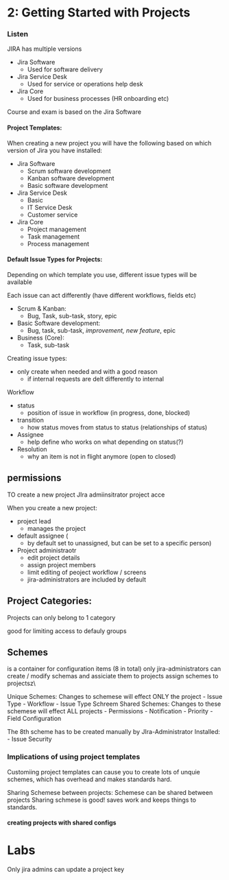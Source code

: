 # 2: Getting Started with Projects
### Listen
JIRA has multiple versions
- Jira Software
    - Used for software delivery
- Jira Service Desk
    - Used for service or operations help desk
- Jira Core
    - Used for business processes (HR onboarding etc)

Course and exam is based on the Jira Software

#### Project Templates:
When creating a new project you will have the following based on which version of Jira you have installed:
- Jira Software
    - Scrum software development
    - Kanban software development
    - Basic software development
- Jira Service Desk
    - Basic
    - IT Service Desk
    - Customer service
- Jira Core
    - Project management
    - Task management
    - Process management


#### Default Issue Types for Projects:
Depending on which template you use, different issue types will be available

Each issue can act differently (have different workflows, fields etc)

- Scrum & Kanban:
    - Bug, Task, sub-task, story, epic
- Basic Software development:
    - Bug, task, sub-task, *improvement, new feature*, epic
- Business (Core):
    - Task, sub-task

Creating issue types:
- only create when needed and with a good reason
    - if internal requests are delt differently to internal

Workflow
- status
    - position of issue in workflow (in progress, done, blocked)
- transition
    - how status moves from status to status (relationships of status)
- Assignee
    -   help define who works on what depending on status(?)
- Resolution
    - why an item is not in flight anymore (open to closed)

## permissions

TO create a new project
    JIra admiinsitrator
    project acce

When you create a new project:
- project lead
    - manages the project
- default assignee (
    - by default set to unassigned, but can be set to a specific person)
- Project administraotr
    - edit project details
    - assign project members
    - limit editing of peoject workflow / screens
    - jira-administrators are included by default

## Project Categories:
Projects can only belong to 1 category

good for limiting access to defauly groups

## Schemes
is a container for configuration items (8 in total)
only jira-administrators can create / modify schemas and assiciate them to projects
assign schemes to projectsz\

Unique Schemes:
Changes to schemese will effect ONLY the project
    - Issue Type
    - Workflow
    - Issue Type Schreem
Shared Schemes:
Changes to these schemese will effect ALL projects
    - Permissions
    - Notification
    - Priority
    - Field Configuration

The 8th scheme has to be created manually by JIra-Administrator
Installed:
    - Issue Security 


### Implications of using project templates
Customiing project templates can cause you to create lots of unquie schemes, which has overhead and makes standards hard. 

Sharing Schemese between projects:
Schemese can be shared between projects
Sharing schmese is good! saves work and keeps things to standards. 


#### creating projects with shared configs



# Labs
Only jira admins can update a project key